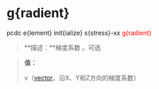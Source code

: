# g{radient}
pcdc e{lement} init{ialize} s{stress}-xx <span style='color: red;'>g{radient}</span>
> **描述：**梯度系数
。可选

> 
> **值：**
> 
> v（[vector](数据类型/vector/)，沿X、Y和Z方向的梯度系数）


